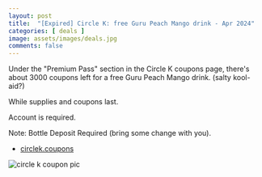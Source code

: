 ```yaml
---
layout: post
title:  "[Expired] Circle K: free Guru Peach Mango drink - Apr 2024"
categories: [ deals ]
image: assets/images/deals.jpg
comments: false
---
```


Under the "Premium Pass" section in the Circle K coupons page, there's about  3000 coupons left for a free Guru Peach Mango drink.  (salty kool-aid?)

While supplies and coupons last.

Account is required.

Note: Bottle Deposit Required (bring some change with you).

- [circlek.coupons](https://circlek.coupons/)


![circle k coupon pic](https://b.dam-img.rfdcontent.com/cms/010/308/499/400x400_smart_fit.jpg)